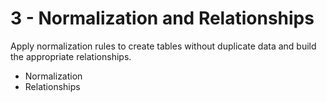 # 3 - Normalization and Relationships
Apply normalization rules to create tables without duplicate data and build the appropriate relationships.

- Normalization
- Relationships
